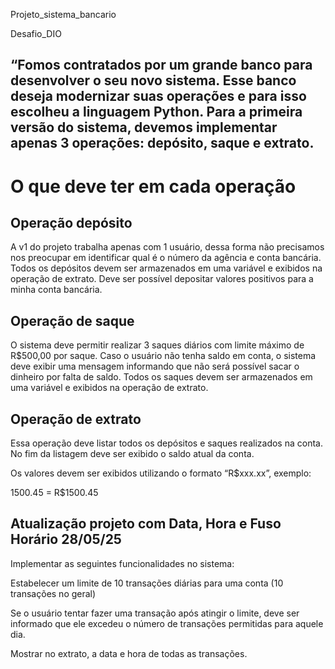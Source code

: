 Projeto_sistema_bancario

Desafio_DIO

## “Fomos contratados por um grande banco para desenvolver o seu novo sistema. Esse banco deseja modernizar suas operações e para isso escolheu a linguagem Python. Para a primeira versão do sistema, devemos implementar apenas 3 operações: depósito, saque e extrato.

# O que deve ter em cada operação

## Operação depósito

A v1 do projeto trabalha apenas com 1 usuário, dessa forma não precisamos nos preocupar em identificar qual é o número da agência e conta bancária. 
Todos os depósitos devem ser armazenados em uma variável e exibidos na operação de extrato.
Deve ser possível depositar valores positivos para a minha conta bancária. 

## Operação de saque

O sistema deve permitir realizar 3 saques diários com limite máximo de R$500,00 por saque. 
Caso o usuário não tenha saldo em conta, o sistema deve exibir uma mensagem informando que não será possível sacar o dinheiro por falta de saldo. 
Todos os saques devem ser armazenados em uma variável e exibidos na operação de extrato.

## Operação de extrato

Essa operação deve listar todos os depósitos e saques realizados na conta. No fim da listagem deve ser exibido o saldo atual da conta.

Os valores devem ser exibidos utilizando o formato “R$xxx.xx”, exemplo:

1500.45 = R$1500.45

## Atualização projeto com Data, Hora e Fuso Horário 28/05/25
Implementar as seguintes funcionalidades no sistema:

Estabelecer um limite de 10 transações diárias para uma conta (10 transações no geral)

Se o usuário tentar fazer uma transação após atingir o limite, deve ser informado que ele excedeu o número de transações permitidas para aquele dia.

Mostrar no extrato, a data e hora de todas as transações.
